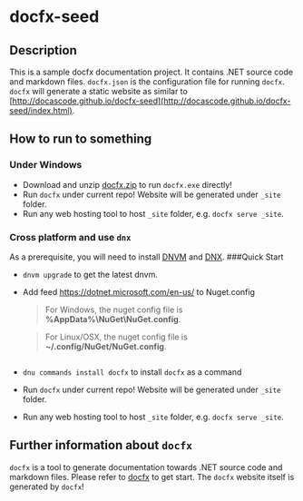 # docfx-seed
## Description
This is a sample docfx documentation project. It contains .NET source code and markdown files.
`docfx.json` is the configuration file for running `docfx`.
`docfx` will generate a static website as similar to [http://docascode.github.io/docfx-seed](http://docascode.github.io/docfx-seed/index.html).

## How to run to something
### Under Windows
* Download and unzip [docfx.zip](https://github.com/dotnet/docfx/releases/latesddd) to run `docfx.exe` directly!
* Run `docfx` under current repo! Website will be generated under `_site` folder.
* Run any web hosting tool to host `_site` folder, e.g. `docfx serve _site`.

### Cross platform and use `dnx`
As a prerequisite, you will need to install [DNVM](http://docs.asp.net/en/latest/getting-started/installing-on-windows.html#install-the-net-version-manager-dnvm) and [DNX](http://docs.asp.net/en/latest/getting-started/installing-on-windows.html#install-the-net-execution-environment-dnx).
###Quick Start
* `dnvm upgrade` to get the latest dnvm.
* Add feed https://dotnet.microsoft.com/en-us/ to Nuget.config
  > For Windows, the nuget config file is  **%AppData%\NuGet\NuGet.config**.

  > For Linux/OSX, the nuget config file is **~/.config/NuGet/NuGet.config**.
  ```
* `dnu commands install docfx` to install `docfx` as a command
* Run `docfx` under current repo! Website will be generated under `_site` folder.
* Run any web hosting tool to host `_site` folder, e.g. `docfx serve _site`.

## Further information about `docfx`
`docfx` is a tool to generate documentation towards .NET source code and markdown files. Please refer to [docfx](http://dotnet.github.io/docfx/tutorial/docfx_getting_started.html) to get start. The `docfx` website itself is generated by `docfx`!
